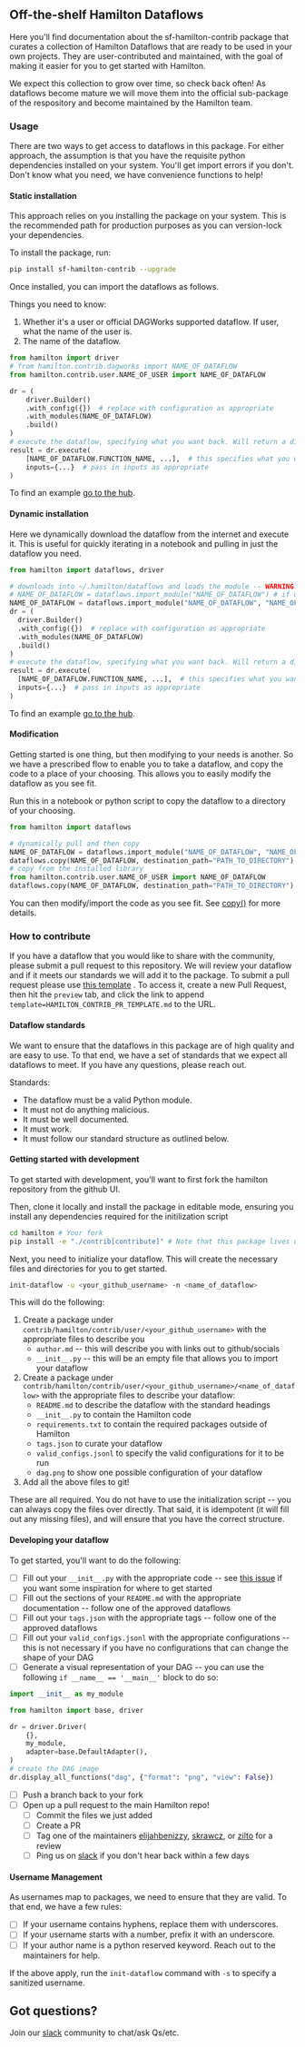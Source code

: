 ## Off-the-shelf Hamilton Dataflows

Here you'll find documentation about the sf-hamilton-contrib package that curates a collection of Hamilton Dataflows that are
ready to be used in your own projects. They are user-contributed and maintained, with
the goal of making it easier for you to get started with Hamilton.

We expect this collection to grow over time, so check back often! As dataflows become mature we
will move them into the official sub-package of the respository and become maintained by the
Hamilton team.

### Usage
There are two ways to get access to dataflows in this package. For either approach,
the assumption is that you have the requisite python dependencies installed on your system.
You'll get import errors if you don't. Don't know what you need, we have convenience functions to help!

#### Static installation
This approach relies on you installing the package on your system. This is the recommended path for
production purposes as you can version-lock your dependencies.

To install the package, run:

```bash
pip install sf-hamilton-contrib --upgrade
```

Once installed, you can import the dataflows as follows.

Things you need to know:
1. Whether it's a user or official DAGWorks supported dataflow. If user, what the name of the user is.
2. The name of the dataflow.
```python
from hamilton import driver
# from hamilton.contrib.dagworks import NAME_OF_DATAFLOW
from hamilton.contrib.user.NAME_OF_USER import NAME_OF_DATAFLOW

dr = (
    driver.Builder()
    .with_config({})  # replace with configuration as appropriate
    .with_modules(NAME_OF_DATAFLOW)
    .build()
)
# execute the dataflow, specifying what you want back. Will return a dictionary.
result = dr.execute(
    [NAME_OF_DATAFLOW.FUNCTION_NAME, ...],  # this specifies what you want back
    inputs={...}  # pass in inputs as appropriate
)
```
To find an example [go to the hub](https://hub.dagworks.io/docs/).

#### Dynamic installation
Here we dynamically download the dataflow from the internet and execute it. This is useful for quickly
iterating in a notebook and pulling in just the dataflow you need.

```python
from hamilton import dataflows, driver

# downloads into ~/.hamilton/dataflows and loads the module -- WARNING: ensure you know what code you're importing!
# NAME_OF_DATAFLOW = dataflows.import_module("NAME_OF_DATAFLOW") # if using official DAGWorks dataflow
NAME_OF_DATAFLOW = dataflows.import_module("NAME_OF_DATAFLOW", "NAME_OF_USER")
dr = (
  driver.Builder()
  .with_config({})  # replace with configuration as appropriate
  .with_modules(NAME_OF_DATAFLOW)
  .build()
)
# execute the dataflow, specifying what you want back. Will return a dictionary.
result = dr.execute(
  [NAME_OF_DATAFLOW.FUNCTION_NAME, ...],  # this specifies what you want back
  inputs={...}  # pass in inputs as appropriate
)
```
To find an example [go to the hub](https://hub.dagworks.io/docs/).

#### Modification
Getting started is one thing, but then modifying to your needs is another. So we have a prescribed
flow to enable you to take a dataflow, and copy the code to a place of your choosing. This allows
you to easily modify the dataflow as you see fit.

Run this in a notebook or python script to copy the dataflow to a directory of your choosing.
```python
from hamilton import dataflows

# dynamically pull and then copy
NAME_OF_DATAFLOW = dataflows.import_module("NAME_OF_DATAFLOW", "NAME_OF_USER")
dataflows.copy(NAME_OF_DATAFLOW, destination_path="PATH_TO_DIRECTORY")
# copy from the installed library
from hamilton.contrib.user.NAME_OF_USER import NAME_OF_DATAFLOW
dataflows.copy(NAME_OF_DATAFLOW, destination_path="PATH_TO_DIRECTORY")
```
You can then modify/import the code as you see fit. See [copy()](https://hamilton.dagworks.io/en/latest/reference/dataflows/copy/)
for more details.


### How to contribute

If you have a dataflow that you would like to share with the community, please submit a pull request
to this repository. We will review your dataflow and if it meets our standards we will add it to the
package. To submit a pull request please use [this template](https://github.com/apache/hamilton/blob/main/.github/PULL_REQUEST_TEMPLATE/HAMILTON_CONTRIB_PR_TEMPLATE.md)
. To access it, create a new Pull Request, then hit the `preview` tab, and click the link to append `template=HAMILTON_CONTRIB_PR_TEMPLATE.md` to the URL.


#### Dataflow standards
We want to ensure that the dataflows in this package are of high quality and are easy to use. To that end,
we have a set of standards that we expect all dataflows to meet. If you have any questions, please reach out.

Standards:
- The dataflow must be a valid Python module.
- It must not do anything malicious.
- It must be well documented.
- It must work.
- It must follow our standard structure as outlined below.

#### Getting started with development

To get started with development, you'll want to first fork the hamilton repository from the github UI.

Then, clone it locally and install the package in editable mode, ensuring you install any dependencies required for the initilization script
```bash
cd hamilton # Your fork
pip install -e "./contrib[contribute]" # Note that this package lives under the `contrib` folder
```

Next, you need to initialize your dataflow. This will create the necessary files and directories for you to get started.
```bash
init-dataflow -u <your_github_username> -n <name_of_dataflow>
```

This will do the following:

1. Create a package under `contrib/hamilton/contrib/user/<your_github_username>` with the appropriate files to describe you
   -  `author.md` -- this will describe you with links out to github/socials
   - `__init__.py` -- this will be an empty file that allows you to import your dataflow
2. Create a package under `contrib/hamilton/contrib/user/<your_github_username>/<name_of_dataflow>` with the appropriate files to describe your dataflow:
   - `README.md` to describe the dataflow with the standard headings
   - `__init__.py` to contain the Hamilton code
   - `requirements.txt` to contain the required packages outside of Hamilton
   - `tags.json` to curate your dataflow
   - `valid_configs.jsonl` to specify the valid configurations for it to be run
   - `dag.png` to show one possible configuration of your dataflow
3. Add all the above files to git!

These are all required. You do not have to use the initialization script -- you can always copy the files over directly. That said, it is idempotent (it will fill out any missing files),
and will ensure that you have the correct structure.

#### Developing your dataflow

To get started, you'll want to do the following:

- [ ] Fill out your `__init__.py` with the appropriate code -- see [this issue](https://github.com/apache/hamilton/issues/559) if you want some inspiration for where to get started
- [ ] Fill out the sections of your `README.md` with the appropriate documentation -- follow one of the approved dataflows
- [ ] Fill out your `tags.json` with the appropriate tags -- follow one of the approved dataflows
- [ ] Fill out your `valid_configs.jsonl` with the appropriate configurations -- this is not necessary if you have no configurations that can change the shape of your DAG
- [ ] Generate a visual representation of your DAG -- you can use the following `if __name__ == '__main__'` block to do so:
```python
import __init__ as my_module

from hamilton import base, driver

dr = driver.Driver(
    {},
    my_module,
    adapter=base.DefaultAdapter(),
)
# create the DAG image
dr.display_all_functions("dag", {"format": "png", "view": False})
```
- [ ] Push a branch back to your fork
- [ ] Open up a pull request to the main Hamilton repo!
  - [ ] Commit the files we just added
  - [ ] Create a PR
  - [ ] Tag one of the maintainers [elijahbenizzy](https://github.com/elijahbenizzy), [skrawcz](https://github.com/skrawcz), or [zilto](https://github.com/zilto) for a review
  - [ ] Ping us on [slack](https://join.slack.com/t/hamilton-opensource/shared_invite/zt-2niepkra8-DGKGf_tTYhXuJWBTXtIs4g) if you don't hear back within a few days

#### Username Management

As usernames map to packages, we need to ensure that they are valid. To that end, we have a few rules:
  - [ ] If your username contains hyphens, replace them with underscores.
  - [ ] If your username starts with a number, prefix it with an underscore.
  - [ ] If your author name is a python reserved keyword. Reach out to the maintainers for help.

If the above apply, run the `init-dataflow` command with `-s` to specify a sanitized username.

## Got questions?
Join our [slack](https://join.slack.com/t/hamilton-opensource/shared_invite/zt-2niepkra8-DGKGf_tTYhXuJWBTXtIs4g) community to chat/ask Qs/etc.
